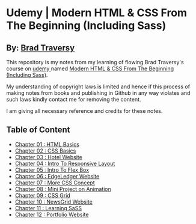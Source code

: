 # Udemy |  Modern HTML & CSS From The Beginning (Including Sass) #
## By: [Brad Traversy](https://www.traversymedia.com/) ##

This repository is my notes from my learning of flowing Brad Traversy's course on [udemy ](https://www.udemy.com/) named [Modern HTML & CSS From The Beginning (Including Sass)](https://www.udemy.com/course/modern-html-css-from-the-beginning/).

My understanding of copyright laws is limited and hence if this process of making notes from books and publishing in Github in any way violates and such laws kindly contact me for removing the content.

I am giving all necessary reference and credits for these notes.

## Table of Content ##

* [Chapter 01 : HTML Basics](DOCS/Section_02/ReadMe.md)
* [Chapter 02 : CSS Basics](DOCS/Section_03/ReadMe.md)
* [Chapter 03 : Hotel Website ](DOCS/Section_04/ReadMe.md)
* [Chapter 04 : Intro To Responsive Layout ](DOCS/Section_05/ReadMe.md)
* [Chapter 05 : Intro To Flex Box ](DOCS/Section_06/ReadMe.md)
* [Chapter 06 : EdgeLedger Website ](DOCS/Section_07/ReadMe.md)
* [Chapter 07 : More CSS Concept ](DOCS/Section_09/ReadMe.md)
* [Chapter 08 : Mini Project on Animation ](DOCS/Section_10-Mini-Project-Animation/ReadMe.md)
* [Chapter 09 : CSS Grid ](DOCS/Section_11-Css-Gird/ReadMe.md)
* [Chapter 10 : NewsGrid Website ](DOCS/Section_12-Newsgrid-Website/ReadMe.md)
* [Chapter 11 : Learning SaSS ](DOCS/Section_14-Learning-Sass/ReadMe.md)
* [Chapter 12 : Portfolio Website ](DOCS/Section_15-Portfolio-Website-With-Sass/ReadMe.md)
